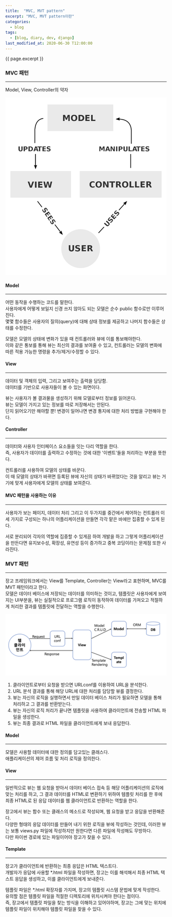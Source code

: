 ```yaml
---
title:  "MVC, MVT pattern"
excerpt: "MVC, MVT pattern이란"
categories:
  - blog
tags:
  - [blog, diary, dev, django]
last_modified_at: 2020-06-30 T12:00:00
---
```

<!-- GitHub Blog 서비스인 github.io 블로그를 시작합니다. -->
{{ page.excerpt }}  

### MVC 패턴
***
Model, View, Controller의 약자

<img src="/assets/images/mvc.png">

#### Model
***
어떤 동작을 수행하는 코드를 말한다.  
사용자에게 어떻게 보일지 신경 쓰지 않아도 되는 모델은 순수 public 함수로만 이루어진다.  
몇몇 함수들은 사용자의 질의(query)에 대해 상태 정보를 제공하고 나머지 함수들은 상태를 수정한다.  

모델은 모델의 상태에 변화가 있을 때 컨트롤러와 뷰에 이를 통보해야한다.   
이와 같은 통보를 통해 뷰는 최신의 결과를 보여줄 수 있고, 컨트롤러는 모델의 변화에 따른 적용 가능한 명령을 추가/제거/수정할 수 있다. 

#### View
***
데이터 및 객체의 입력, 그리고 보여주는 출력을 담당함.  
데이터를 기반으로 사용자들이 볼 수 있는 화면이다. 

뷰는 사용자가 볼 결과물을 생성하기 위해 모델로부터 정보를 읽어온다.  
뷰는 모델이 가지고 있는 정보를 따로 저장해서는 안된다.  
단지 읽어오기만 해야할 뿐! 변경이 일어나면 변경 통지에 대한 처리 방법을 구현해야 한다.

#### Controller
***
데이터와 사용자 인터페이스 요소들을 잇는 다리 역할을 한다.  
즉, 사용자가 데이터를 출력하고 수정하는 것에 대한 '이벤트'들을 처리하는 부분을 뜻한다.

컨트롤러를 사용하여 모델의 상태를 바꾼다.  
이 때 모델의 상태가 바뀌면 등록된 뷰에 자신의 상태가 바뀌었다는 것을 알리고 뷰는 거기에 맞게 사용자에게 모델의 상태를 보여준다.

#### MVC 패턴을 사용하는 이유
***
사용자가 보는 페이지, 데이터 처리 그리고 이 두가지를 중간에서 제어하는 컨트롤러 이 세 가지로 구성되는 하나의 어플리케이션을 만들면 각각 맡은 바에만 집중할 수 있게 된다. 
 
서로 분리되어 각자의 역할에 집중할 수 있게끔 하여 개발을 하고 그렇게 어플리케이션을 만든다면 유지보수성, 확장성, 유연성 등이 증가하고 중복 코딩이라는 문제점 또한 사라진다.

### MVT 패턴
***
장고 프레임워크에서는 View를 Template, Controller는 View라고 표현하며, MVC를 MVT 패턴이라고 한다.  
모델은 데이터 베이스에 저장되는 데이터를 의미하는 것이고, 템플릿은 사용자에게 보여지는 UI부분을, 뷰는 실질적으로 프로그램 로직이 동작하여 데이터를 가져오고 적절하게 처리한 결과를 템플릿에 전달하는 역할을 수행한다.  

<img src="/assets/images/mvt.png">

1. 클라이언트로부터 요청을 받으면 URLconf를 이용하여 URL을 분석한다.  
2. URL 분석 결과를 통해 해당 URL에 대한 처리를 담당할 뷰를 결정한다.  
3. 뷰는 자신의 로직을 실행하면서 만일 데이터 베이스 처리가 필요하면 모델을 통해 처리하고 그 결과를 반환받는다.  
4. 뷰는 자신의 로직 처리가 끝나면 템플릿을 사용하여 클라이언트에 전송할 HTML 파일을 생성한다.  
5. 뷰는 최종 결과로 HTML 파일을 클라이언트에게 보내 응답한다.  

#### Model
***
모델은 사용할 데이터에 대한 정의를 담고있는 클래스다.  
애플리케이션의 제어 흐름 및 처리 로직을 정의한다.

#### View
***
일반적으로 뷰는 웹 요청을 받아서 데이터 베이스 접속 등 해당 어플리케이션의 로직에 맞는 처리를 하고, 그 결과 데이터를 HTML로 변환하기 위하여 템플릿 처리를 한 후에 최종 HTML로 된 응답 데이터를 웹 클라이언트로 반환하는 역할을 한다.

장고에서 뷰는 함수 또는 클래스의 메소드로 작성되며, 웹 요청을 받고 응답을 반환해준다.  
다양한 형태의 응답 데이터를 만들어 내기 위한 로직을 뷰에 작성하는 것인데, 이러한 뷰는 보통 views.py 파일에 작성하지만 원한다면 다른 파일에 작성해도 무방하다.  
다만 파이썬 경로에 있는 파일이어야 장고가 찾을 수 있다.

#### Template
***
장고가 클라이언트에 반환하는 최종 응답은 HTML 텍스트다.  
개발자가 응답에 사용할 *.html 파일을 작성하면, 장고는 이를 해석해서 최종 HTML 텍스트 응답을 생성하고, 이를 클라이언트에게 보내준다. 

템플릿 파일은 *.html 확장자를 가지며, 장고의 템플릿 시스템 문법에 맞게 작성한다.  
유의할 점은 템플릿 파일을 적절한 디렉토리에 위치시켜야 한다는 점이다.  
즉, 장고에서 템플릿 파일을 찾는 방식을 이해하고 있어야하며, 장고는 그에 맞는 위치에 템플릿 파일이 위치해야 템플릿 파일을 찾을 수 있다.

